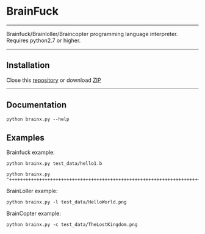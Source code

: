 # BrainFuck

---

Brainfuck/Brainloller/Braincopter programming language interpreter.
Requires python2.7 or higher.

---

## Installation

Close this [repository](http://github.com/hhhonzik/python-brainfuck) or download [ZIP](http://github.com/hhhonzik/python-brainfuck/archive/master.zip)

---


## Documentation

    python brainx.py --help

## Examples

Brainfuck example:

    python brainx.py test_data/hello1.b

    python brainx.py "++++++++++++++++++++++++++++++++++++++++++++++++++++++++++++++++++++++++."

BrainLoller example:

    python brainx.py -l test_data/HelloWorld.png


BrainCopter example:

    python brainx.py -c test_data/TheLostKingdom.png